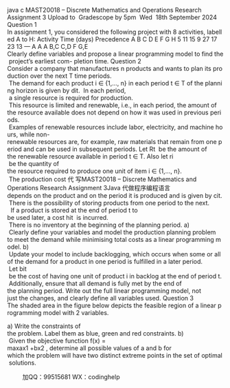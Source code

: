 java c
MAST20018 – Discrete Mathematics and Operations Research 
Assignment 3 
Upload to  Gradescope by 5pm  Wed  18th September 2024
Question 1 
In assignment 1, you considered the following project with 8 activities, labelled A to H:
Activity 
Time (days) 
Precedence A B C D E F G H 
5 
11 
15 
9 
27 
17 
23 
13 
— 
A 
A 
A 
B,C 
C,D 
F 
G,E 
Clearly define variables and propose a linear programming model to find the project’s earliest com- pletion time.
Question 2 Consider a company that manufactures n products and wants to plan its production over the next T time periods.  The demand for each product i ∈ {1,..., n} in each period t ∈ T of the planning horizon is given by dit.  In each period,  a single resource is required for production.  This resource is limited and renewable, i.e., in each period, the amount of the resource available does not depend on how it was used in previous periods.  Examples of renewable resources include labor, electricity, and machine hours, while non-renewable resources are, for example, raw materials that remain from one period and can be used in subsequent periods. Let Rt  be the amount of the renewable resource available in period t ∈ T. Also let ri  be the quantity of the resource required to produce one unit of item i ∈ {1,..., n}.  The production cost 代 写MAST20018 – Discrete Mathematics and Operations Research Assignment 3Java
代做程序编程语言depends on the product and on the period it is produced and is given by cit.  There is the possibility of storing products from one period to the next.   If a product is stored at the end of period t to be used later, a cost hit  is incurred.  There is no inventory at the beginning of the planning period.
a)  Clearly define your variables and model the production planning problem to meet the demand while minimising total costs as a linear programming model.
b)  Update your model to include backlogging, which occurs when some or all of the demand for a product in one period is fulfilled in a later period.  Let bit  be the cost of having one unit of product i in backlog at the end of period t.  Additionally, ensure that all demand is fully met by the end of the planning period. Write out the full linear programming model, not just the changes, and clearly define all variables used.
Question 3 
The shaded area in the figure below depicts the feasible region of a linear programming model with 2 variables.

a) Write the constraints of the problem. Label them as blue, green and red constraints.
b)  Given the objective function f(x) = maxax1 +bx2 , determine all possible values of a and b for which the problem will have two distinct extreme points in the set of optimal solutions.







         
加QQ：99515681  WX：codinghelp
